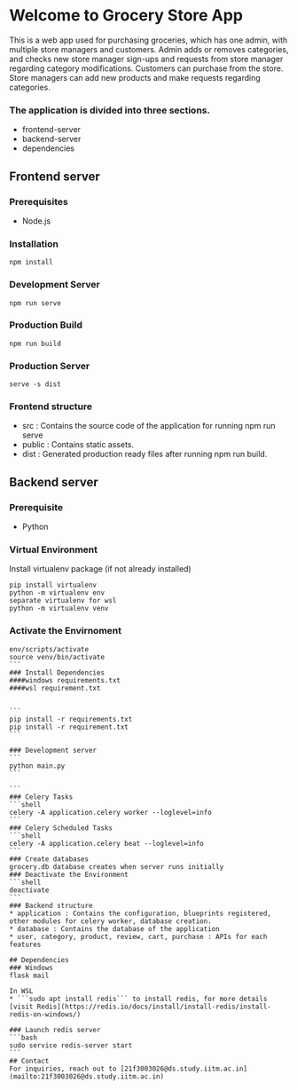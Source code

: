 # Welcome to Grocery Store App
This is a web app used for purchasing groceries, which has one 
admin, with multiple store managers and customers. Admin adds or removes categories, and checks new store manager sign-ups and requests from store manager regarding category modifications. Customers can purchase from the store. Store managers can add new products and make requests regarding categories.

### The application is divided into three sections.
* frontend-server
* backend-server
* dependencies

## Frontend server
### Prerequisites
- Node.js
### Installation
```shell
npm install
```
### Development Server
```shell
npm run serve
```
### Production Build
```shell
npm run build
```
### Production Server
```shell
serve -s dist
```
### Frontend structure
* src : Contains the source code of the application for running npm run serve
* public : Contains static assets.
* dist : Generated production ready files after running npm run build.

## Backend server
### Prerequisite
- Python
### Virtual Environment
Install virtualenv package (if not already installed)
```shell
pip install virtualenv
python -m virtualenv env
separate virtualenv for wsl
python -m virtualenv venv
```
### Activate the Envirnoment
````
env/scripts/activate
source venv/bin/activate
```
### Install Dependencies
####windows requirements.txt
####wsl requirement.txt


```
pip install -r requirements.txt
pip install -r requirement.txt
```

### Development server
```
python main.py 
```

```
### Celery Tasks
```shell
celery -A application.celery worker --loglevel=info
```
### Celery Scheduled Tasks
```shell
celery -A application.celery beat --loglevel=info
```
### Create databases
grocery.db database creates when server runs initially
### Deactivate the Environment
```shell
deactivate
```
### Backend structure
* application : Contains the configuration, blueprints registered, other modules for celery worker, database creation.
* database : Contains the database of the application
* user, category, product, review, cart, purchase : APIs for each features

## Dependencies
### Windows
flask mail

In WSL
* ```sudo apt install redis``` to install redis, for more details [visit Redis](https://redis.io/docs/install/install-redis/install-redis-on-windows/)

### Launch redis server
```bash
sudo service redis-server start
```
## Contact
For inquiries, reach out to [21f3003026@ds.study.iitm.ac.in](mailto:21f3003026@ds.study.iitm.ac.in)

